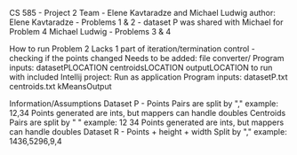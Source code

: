 
CS 585 - Project 2
Team - Elene Kavtaradze and Michael Ludwig
author: Elene Kavtaradze - Problems 1 & 2 - dataset P was shared with Michael for Problem 4
Michael Ludwig - Problems 3 & 4

How to run 
Problem 2
    Lacks 1 part of iteration/termination control - checking if the points changed
        Needs to be added: file converter/
    Program inputs: datasetPLOCATION centroidsLOCATION outputLOCATION
to run with included Intellij project: 
    Run as application
    Program inputs: datasetP.txt centroids.txt kMeansOutput
   

Information/Assumptions
Dataset P - Points
    Pairs are split by "," 
    example: 12,34
    Points generated are ints, but mappers can handle doubles
Centroids
    Pairs are split by " "
    example: 12 34
    Points generated are ints, but mappers can handle doubles
Dataset R - Points + height + width
    Split by "," 
    example: 1436,5296,9,4
    